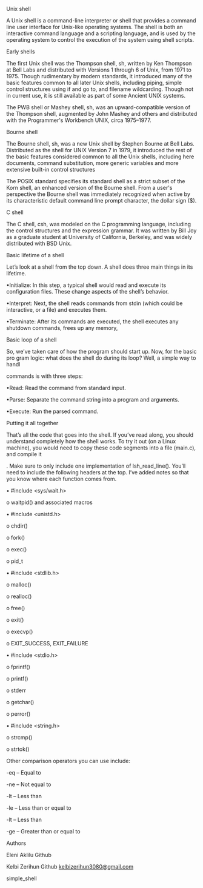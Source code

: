 Unix shell

A Unix shell is a command-line interpreter or shell that provides a command line user interface for Unix-like operating systems. The shell is both an interactive command language and a scripting language, and is used by the operating system to control the execution of the system using shell scripts.

Early shells

The first Unix shell was the Thompson shell, sh, written by Ken Thompson at Bell Labs and distributed with Versions 1 through 6 of Unix, from 1971 to 1975. Though rudimentary by modern standards, it introduced many of the basic features common to all later Unix shells, including piping, simple control structures using if and go to, and filename wildcarding. Though not in current use, it is still available as part of some Ancient UNIX systems.

The PWB shell or Mashey shell, sh, was an upward-compatible version of the Thompson shell, augmented by John Mashey and others and distributed with the Programmer's Workbench UNIX, circa 1975–1977.

Bourne shell

The Bourne shell, sh, was a new Unix shell by Stephen Bourne at Bell Labs. Distributed as the shell for UNIX Version 7 in 1979, it introduced the rest of the basic features considered common to all the Unix shells, including here documents, command substitution, more generic variables and more extensive built-in control structures

The POSIX standard specifies its standard shell as a strict subset of the Korn shell, an enhanced version of the Bourne shell. From a user's perspective the Bourne shell was immediately recognized when active by its characteristic default command line prompt character, the dollar sign ($).

C shell

The C shell, csh, was modeled on the C programming language, including the control structures and the expression grammar. It was written by Bill Joy as a graduate student at University of California, Berkeley, and was widely distributed with BSD Unix.

Basic lifetime of a shell

Let’s look at a shell from the top down. A shell does three main things in its lifetime.

•Initialize: In this step, a typical shell would read and execute its configuration files. These change aspects of the shell’s behavior.

•Interpret: Next, the shell reads commands from stdin (which could be interactive, or a file) and executes them.

•Terminate: After its commands are executed, the shell executes any shutdown commands, frees up any memory,

Basic loop of a shell

So, we’ve taken care of how the program should start up. Now, for the basic pro gram logic: what does the shell do during its loop? Well, a simple way to handl

commands is with three steps:

•Read: Read the command from standard input.

•Parse: Separate the command string into a program and arguments.

•Execute: Run the parsed command.

Putting it all together

That’s all the code that goes into the shell. If you’ve read along, you should understand completely how the shell works. To try it out (on a Linux machine), you would need to copy these code segments into a file (main.c), and compile it

. Make sure to only include one implementation of lsh_read_line(). You’ll need to include the following headers at the top. I’ve added notes so that you know where each function comes from.

• #include <sys/wait.h>

o waitpid() and associated macros

• #include <unistd.h>

o chdir()

o fork()

o exec()

o pid_t

• #include <stdlib.h>

o malloc()

o realloc()

o free()

o exit()

o execvp()

o EXIT_SUCCESS, EXIT_FAILURE

• #include <stdio.h>

o fprintf()

o printf()

o stderr

o getchar()

o perror()

• #include <string.h>

o strcmp()

o strtok()

Other comparison operators you can use include:

-eq – Equal to

-ne – Not equal to

-lt – Less than

-le – Less than or equal to

-lt – Less than

-ge – Greater than or equal to

Authors

Eleni Aklilu  Github

Kelbi Zerihun Github kelbizerihun3080@gmail.com

simple_shell
